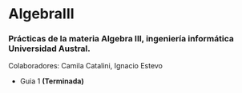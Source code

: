 # AlgebraIII

### Prácticas de la materia Algebra III, ingeniería informática Universidad Austral.

Colaboradores: Camila Catalini, Ignacio Estevo


<ul><li>Guia 1 <b>(Terminada)</b></li></ul>
